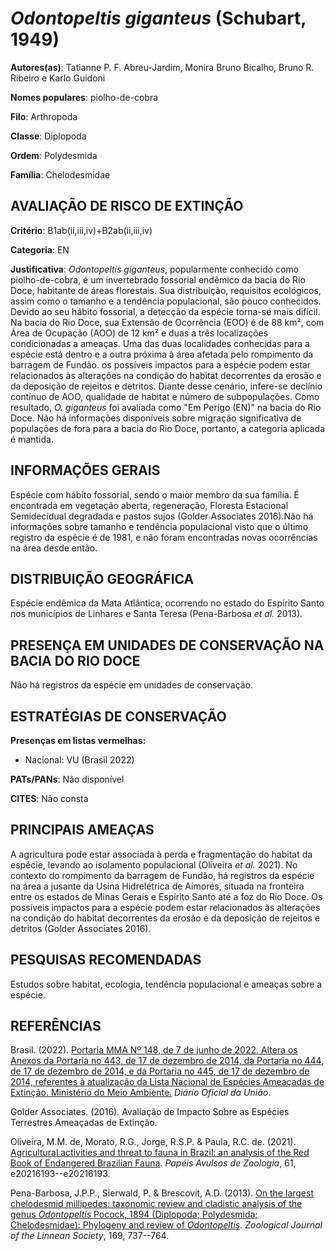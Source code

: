 # *Odontopeltis giganteus* (Schubart, 1949)

**Autores(as)**: Tatianne P. F. Abreu-Jardim, Monira Bruno Bicalho, Bruno R. Ribeiro e Karlo Guidoni

**Nomes populares**: piolho-de-cobra

**Filo**: Arthropoda

**Classe**: Diplopoda

**Ordem**: Polydesmida

**Família**: Chelodesmidae

## AVALIAÇÃO DE RISCO DE EXTINÇÃO

**Critério**: B1ab(ii,iii,iv)+B2ab(ii,iii,iv)

**Categoria**: EN

**Justificativa**: *Odontopeltis giganteus*, popularmente conhecido como piolho-de-cobra, é um invertebrado fossorial endêmico da bacia do Rio Doce, habitante de áreas florestais. Sua distribuição, requisitos ecológicos, assim como o tamanho e a tendência populacional, são pouco conhecidos. Devido ao seu hábito fossorial, a detecção da espécie torna-se mais difícil. Na bacia do Rio Doce, sua Extensão de Ocorrência (EOO) é de 88 km², com Área de Ocupação (AOO) de 12 km² e duas a três localizações condicionadas a ameaças. Uma das duas localidades conhecidas para a espécie está dentro e a outra próxima à área afetada pelo rompimento da barragem de Fundão. os possíveis impactos para a espécie podem estar relacionados às alterações na condição do habitat decorrentes da erosão e da deposição de rejeitos e detritos. Diante desse cenário, infere-se declínio contínuo de AOO, qualidade de habitat e número de subpopulações. Como resultado,
*O. giganteus* foi avaliada como "Em Perigo (EN)" na bacia do Rio Doce. Não há informações disponíveis sobre migração significativa de populações de fora para a bacia do Rio Doce, portanto, a categoria aplicada é mantida.

## INFORMAÇÕES GERAIS

Espécie com hábito fossorial, sendo o maior membro da sua família. É encontrada em vegetação aberta, regeneração, Floresta Estacional Semidecidual degradada e pastos sujos (Golder Associates 2016).Não há informações sobre tamanho e tendência populacional visto que o último registro da espécie é de 1981, e não foram encontradas novas ocorrências na área desde então.

## DISTRIBUIÇÃO GEOGRÁFICA

Espécie endêmica da Mata Atlântica, ocorrendo no estado do Espírito Santo nos municípios de Linhares e Santa Teresa (Pena-Barbosa *et al.* 2013).

## PRESENÇA EM UNIDADES DE CONSERVAÇÃO NA BACIA DO RIO DOCE

Não há registros da espécie em unidades de conservação.

## ESTRATÉGIAS DE CONSERVAÇÃO

**Presenças em listas vermelhas:**

-   Nacional: VU (Brasil 2022)

**PATs/PANs**: Não disponível

**CITES**: Não consta

## PRINCIPAIS AMEAÇAS

A agricultura pode estar associada à perda e fragmentação do habitat da espécie, levando ao isolamento populacional (Oliveira *et al.* 2021). No contexto do rompimento da barragem de Fundão, há registros da espécie na área a jusante da Usina Hidrelétrica de Aimorés, situada na fronteira entre os estados de Minas Gerais e Espírito Santo até a foz do Rio Doce.  Os possíveis impactos para a espécie podem estar relacionados às alterações na condição do habitat decorrentes da erosão e da deposição de rejeitos e detritos (Golder Associates 2016).

## PESQUISAS RECOMENDADAS

Estudos sobre habitat, ecologia, tendência populacional e ameaças sobre a espécie.

## REFERÊNCIAS

Brasil. (2022). [Portaria MMA Nº 148, de 7 de junho de 2022. Altera os Anexos da Portaria no 443, de 17 de dezembro de 2014, da Portaria no 444, de 17 de dezembro de 2014, e da Portaria no 445, de 17 de dezembro de 2014, referentes à atualização da Lista Nacional de Espécies Ameaçadas de Extinção. Ministério do Meio Ambiente.](https://in.gov.br/en/web/dou/-/portaria-mma-n-148-de-7-de-junho-de-2022-406272733) *Diário Oficial da União*.

Golder Associates. (2016). Avaliação de Impacto Sobre as Espécies Terrestres Ameaçadas de Extinção.

Oliveira, M.M. de, Morato, R.G., Jorge, R.S.P. & Paula, R.C. de. (2021).  [Agricultural activities and threat to fauna in Brazil: an analysis of the Red Book of Endangered Brazilian Fauna](https://doi.org/10.11606/1807-0205/2021.61.93). *Papéis Avulsos de Zoologia*, 61, e20216193--e20216193.

Pena-Barbosa, J.P.P., Sierwald, P. & Brescovit, A.D. (2013). [On the largest chelodesmid millipedes: taxonomic review and cladistic analysis of the genus *Odontopeltis* Pocock, 1894 (Diplopoda; Polydesmida; Chelodesmidae): Phylogeny and review of *Odontopeltis*](https://doi.org/10.1111/zoj.12086). *Zoological Journal of the Linnean Society*, 169, 737--764.
